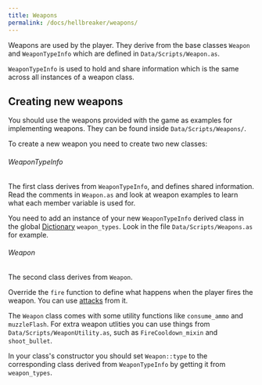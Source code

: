 ```yaml
---
title: Weapons
permalink: /docs/hellbreaker/weapons/
---
```


Weapons are used by the player.
They derive from the base classes `Weapon` and `WeaponTypeInfo` which are defined in `Data/Scripts/Weapon.as`. 

`WeaponTypeInfo` is used to hold and share information which is the same across all instances of a weapon class.


## Creating new weapons

You should use the weapons provided with the game as examples for implementing weapons. They can be found inside `Data/Scripts/Weapons/`.

To create a new weapon you need to create two new classes:

###### WeaponTypeInfo
The first class derives from `WeaponTypeInfo`, and defines shared information.
Read the comments in `Weapon.as` and look at weapon examples to learn what each member variable is used for.

You need to add an instance of your new `WeaponTypeInfo` derived class in the global [Dictionary](https://urho3d.github.io/documentation/HEAD/_script_a_p_i.html#Class_Dictionary) `weapon_types`. Look in the file `Data/Scripts/Weapons.as` for example.

###### Weapon
The second class derives from `Weapon`.

Override the `fire` function to define what happens when the player fires the weapon.
You can use [attacks]({{site.baseurl}}/docs/hellbreaker/attacks) from it.

The `Weapon` class comes with some utility functions like `consume_ammo` and `muzzleFlash`.
For extra weapon utlities you can use things from `Data/Scripts/WeaponUtility.as`, such as `FireCooldown_mixin` and `shoot_bullet`.

In your class's constructor you should set `Weapon::type` to the corresponding class derived from `WeaponTypeInfo` by getting it from `weapon_types`.